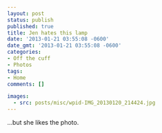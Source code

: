 ```yaml
---
layout: post
status: publish
published: true
title: Jen hates this lamp
date: '2013-01-21 03:55:08 -0600'
date_gmt: '2013-01-21 03:55:08 -0600'
categories:
- Off the cuff
- Photos
tags:
- Home
comments: []

images:
  - src: posts/misc/wpid-IMG_20130120_214424.jpg
---
```


...but she likes the photo.

